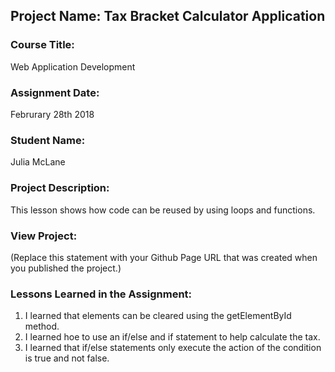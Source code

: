 ## Project Name:  Tax Bracket Calculator Application

### Course Title:
Web Application Development

### Assignment Date:  
Februrary 28th 2018

### Student Name:  
Julia McLane

### Project Description:
This lesson shows how code can be reused by using loops and functions. 

### View Project:
(Replace this statement with your Github Page URL that was created when you 
 published the project.)

### Lessons Learned in the Assignment:
1. I learned that elements can be cleared using the getElementById method.
2. I learned hoe to use an if/else and if statement to help calculate the tax.  
3. I learned that if/else statements only execute the action of the condition is true and not false.

